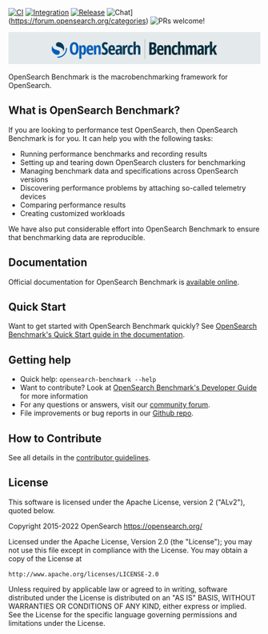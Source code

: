 [![CI](https://github.com/opensearch-project/opensearch-benchmark/actions/workflows/main.yml/badge.svg)](https://github.com/opensearch-project/opensearch-benchmark/actions/workflows/main.yml)
[![Integration](https://github.com/opensearch-project/opensearch-benchmark/actions/workflows/manual-integ.yml/badge.svg)](https://github.com/opensearch-project/opensearch-benchmark/actions/workflows/manual-integ.yml)
[![Release](https://github.com/opensearch-project/opensearch-benchmark/actions/workflows/release-drafter.yml/badge.svg)](https://github.com/opensearch-project/opensearch-benchmark/actions/workflows/release-drafter.yml)
![Chat](https://img.shields.io/badge/chat-on%20forums-blue)](https://forum.opensearch.org/categories)
![PRs welcome!](https://img.shields.io/badge/PRs-welcome!-success)


<img src="https://github.com/opensearch-project/opensearch-benchmark/blob/main/opensearch_benchmark.png?raw=true"  height="64px" alt="OpenSearch Benchmark">

OpenSearch Benchmark is the macrobenchmarking framework for OpenSearch.

What is OpenSearch Benchmark?
-----------------------------

If you are looking to performance test OpenSearch, then OpenSearch Benchmark is for you. It can help you with the following tasks:

* Running performance benchmarks and recording results
* Setting up and tearing down OpenSearch clusters for benchmarking
* Managing benchmark data and specifications across OpenSearch versions
* Discovering performance problems by attaching so-called telemetry devices
* Comparing performance results
* Creating customized workloads

We have also put considerable effort into OpenSearch Benchmark to ensure that benchmarking data are reproducible.

Documentation
-------------

Official documentation for OpenSearch Benchmark is [available online](https://opensearch.org/docs/latest/benchmark/index/).

Quick Start
-----------

Want to get started with OpenSearch Benchmark quickly? See [OpenSearch Benchmark's Quick Start guide in the documentation](https://opensearch.org/docs/latest/benchmark/index/).

Getting help
------------

* Quick help: ``opensearch-benchmark --help``
* Want to contribute? Look at [OpenSearch Benchmark's Developer Guide](<https://github.com/opensearch-project/OpenSearch-Benchmark/blob/main/DEVELOPER_GUIDE.md>) for more information
* For any questions or answers, visit our [community forum](<https://discuss.opendistrocommunity.dev/>).
* File improvements or bug reports in our [Github repo](<https://github.com/opensearch-project/OpenSearch-Benchmark/issues>).

How to Contribute
-----------------

See all details in the [contributor guidelines](<https://github.com/opensearch-project/OpenSearch-Benchmark/blob/main/CONTRIBUTING.md>).

License
-------

This software is licensed under the Apache License, version 2 ("ALv2"), quoted below.

Copyright 2015-2022 OpenSearch <https://opensearch.org/>

Licensed under the Apache License, Version 2.0 (the "License"); you may not
use this file except in compliance with the License. You may obtain a copy of
the License at

    http://www.apache.org/licenses/LICENSE-2.0

Unless required by applicable law or agreed to in writing, software
distributed under the License is distributed on an "AS IS" BASIS, WITHOUT
WARRANTIES OR CONDITIONS OF ANY KIND, either express or implied. See the
License for the specific language governing permissions and limitations under
the License.
